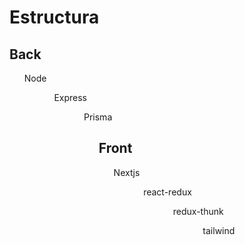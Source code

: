 # Estructura

<h2>Back</h2>
<ul>Node<ul>
<ul>Express<ul>
<ul>Prisma<ul>

  <h2>Front</h2>
  <ul>Nextjs<ul>
  <ul>react-redux<ul>
  <ul>redux-thunk<ul>
  <ul>tailwind<ul>

